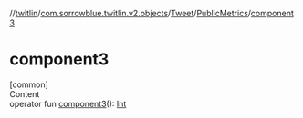 //[twitlin](../../../index.md)/[com.sorrowblue.twitlin.v2.objects](../../index.md)/[Tweet](../index.md)/[PublicMetrics](index.md)/[component3](component3.md)



# component3  
[common]  
Content  
operator fun [component3](component3.md)(): [Int](https://kotlinlang.org/api/latest/jvm/stdlib/kotlin/-int/index.html)  



